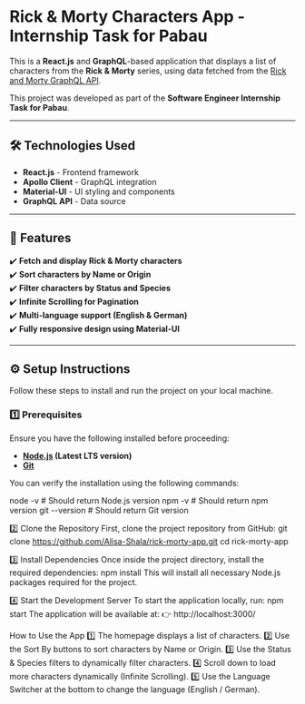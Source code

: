 #  Rick & Morty Characters App - Internship Task for Pabau

This is a **React.js** and **GraphQL**-based application that displays a list of characters from the **Rick & Morty** series, using data fetched from the [Rick and Morty GraphQL API](https://rickandmortyapi.com/graphql).  

This project was developed as part of the **Software Engineer Internship Task for Pabau**.

---

## 🛠 **Technologies Used**
- **React.js** - Frontend framework
- **Apollo Client** - GraphQL integration
- **Material-UI** - UI styling and components
- **GraphQL API** - Data source

---

## 📌 **Features**
✔️ **Fetch and display Rick & Morty characters**  
✔️ **Sort characters by Name or Origin**  
✔️ **Filter characters by Status and Species**  
✔️ **Infinite Scrolling for Pagination**  
✔️ **Multi-language support (English & German)**  
✔️ **Fully responsive design using Material-UI**  

---

## ⚙ **Setup Instructions**
Follow these steps to install and run the project on your local machine.

### **1️⃣ Prerequisites**
Ensure you have the following installed before proceeding:
- **[Node.js](https://nodejs.org/) (Latest LTS version)**
- **[Git](https://git-scm.com/downloads)**

You can verify the installation using the following commands:

node -v    # Should return Node.js version
npm -v     # Should return npm version
git --version  # Should return Git version

2️⃣ Clone the Repository
First, clone the project repository from GitHub:
git clone https://github.com/Alisa-Shala/rick-morty-app.git
cd rick-morty-app


3️⃣ Install Dependencies
Once inside the project directory, install the required dependencies:
npm install
This will install all necessary Node.js packages required for the project.

4️⃣ Start the Development Server
To start the application locally, run:
npm start
The application will be available at: 👉 http://localhost:3000/


 How to Use the App
1️⃣ The homepage displays a list of characters.
2️⃣ Use the Sort By buttons to sort characters by Name or Origin.
3️⃣ Use the Status & Species filters to dynamically filter characters.
4️⃣ Scroll down to load more characters dynamically (Infinite Scrolling).
5️⃣ Use the Language Switcher at the bottom to change the language (English / German).


